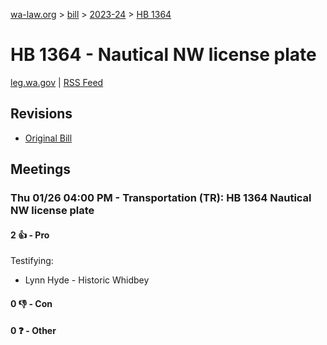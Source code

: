 [wa-law.org](/) > [bill](/bill/) > [2023-24](/bill/2023-24/) > [HB 1364](/bill/2023-24/hb/1364/)

# HB 1364 - Nautical NW license plate
[leg.wa.gov](https://app.leg.wa.gov/billsummary?BillNumber=1364&Year=2023&Initiative=false) | [RSS Feed](./rss.xml)

## Revisions
* [Original Bill](1/)

## Meetings
### Thu 01/26 04:00 PM - Transportation (TR): HB 1364 Nautical NW license plate
#### 2 👍 - Pro
Testifying:
* Lynn Hyde - Historic Whidbey

#### 0 👎 - Con

#### 0 ❓ - Other
